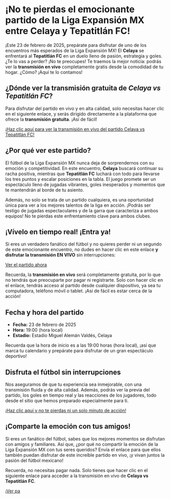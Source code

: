 # ¡No te pierdas el emocionante partido de la Liga Expansión MX entre Celaya y Tepatitlán FC!

¡Este 23 de febrero de 2025, prepárate para disfrutar de uno de los encuentros más esperados de la Liga Expansión MX! El **Celaya** se enfrentará al **Tepatitlán FC** en un duelo lleno de pasión, estrategia y goles. ¿Te lo vas a perder? ¡No te preocupes! Te traemos la mejor noticia: podrás ver la **transmisión en vivo** completamente gratis desde la comodidad de tu hogar. ¿Cómo? ¡Aquí te lo contamos!

## ¿Dónde ver la transmisión gratuita de _Celaya vs Tepatitlán FC_?

Para disfrutar del partido en vivo y en alta calidad, solo necesitas hacer clic en el siguiente enlace, y serás dirigido directamente a la plataforma que ofrece la **transmisión gratuita**. ¡Así de fácil!

[¡Haz clic aquí para ver la transmisión en vivo del partido Celaya vs Tepatitlán FC!](https://tinyurl.com/livestreamfreeo?st=Celaya+vs+Tepatitl%C3%A1n+FC&si=gh)

## ¿Por qué ver este partido?

El fútbol de la Liga Expansión MX nunca deja de sorprendernos con su emoción y competitividad. En este encuentro, **Celaya** buscará continuar su racha positiva, mientras que **Tepatitlán FC** luchará con todo para llevarse los tres puntos y escalar posiciones en la tabla. El juego promete ser un espectáculo lleno de jugadas vibrantes, goles inesperados y momentos que te mantendrán al borde de tu asiento.

Además, no solo se trata de un partido cualquiera, es una oportunidad única para ver a los mejores talentos de la liga en acción. ¡Podrás ser testigo de jugadas espectaculares y de la garra que caracteriza a ambos equipos! No te pierdas este enfrentamiento clave para ambos clubes.

## ¡Vívelo en tiempo real! ¡Entra ya!

Si eres un verdadero fanático del fútbol y no quieres perder ni un segundo de este emocionante encuentro, no dudes en hacer clic en este enlace **y disfrutar la transmisión EN VIVO** sin interrupciones:

[Ver el partido ahora](https://tinyurl.com/livestreamfreeo?st=Celaya+vs+Tepatitl%C3%A1n+FC&si=gh)

Recuerda, la **transmisión en vivo** será completamente gratuita, por lo que no tendrás que preocuparte por pagar ni registrarte. Solo con hacer clic en el enlace, tendrás acceso al partido desde cualquier dispositivo, ya sea tu computadora, teléfono móvil o tablet. ¡Así de fácil es estar cerca de la acción!

## Fecha y hora del partido

- **Fecha:** 23 de febrero de 2025
- **Hora:** 19:00 (hora local)
- **Estadio:** Estadio Miguel Alemán Valdés, Celaya

Recuerda que la hora de inicio es a las 19:00 horas (hora local), ¡así que marca tu calendario y prepárate para disfrutar de un gran espectáculo deportivo!

## Disfruta el fútbol sin interrupciones

Nos aseguramos de que tu experiencia sea inmejorable, con una transmisión fluida y de alta calidad. Además, podrás ver la previa del partido, los goles en tiempo real y las reacciones de los jugadores, todo desde el sitio que hemos preparado especialmente para ti.

[¡Haz clic aquí y no te pierdas ni un solo minuto de acción!](https://tinyurl.com/livestreamfreeo?st=Celaya+vs+Tepatitl%C3%A1n+FC&si=gh)

## ¡Comparte la emoción con tus amigos!

Si eres un fanático del fútbol, sabes que los mejores momentos se disfrutan con amigos y familiares. Así que, ¿por qué no compartir la emoción de la Liga Expansión MX con tus seres queridos? Envía el enlace para que ellos también puedan disfrutar de este increíble partido en vivo, ¡y vivan juntos la pasión del fútbol mexicano!

Recuerda, no necesitas pagar nada. Solo tienes que hacer clic en el siguiente enlace para acceder a la transmisión en vivo de **Celaya vs Tepatitlán FC**.

[¡Ver pa](https://tinyurl.com/livestreamfreeo?st=Celaya+vs+Tepatitl%C3%A1n+FC&si=gh)
